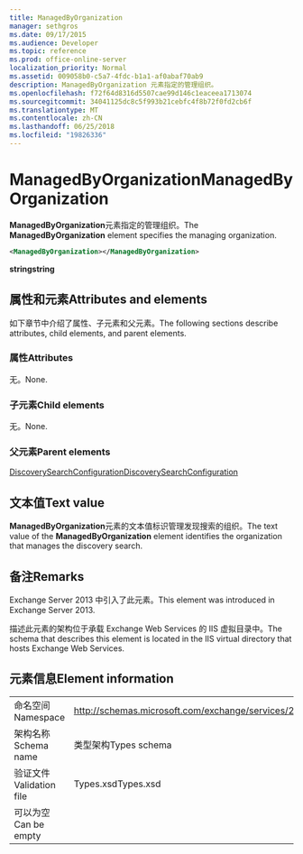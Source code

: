 ```yaml
---
title: ManagedByOrganization
manager: sethgros
ms.date: 09/17/2015
ms.audience: Developer
ms.topic: reference
ms.prod: office-online-server
localization_priority: Normal
ms.assetid: 009058b0-c5a7-4fdc-b1a1-af0abaf70ab9
description: ManagedByOrganization 元素指定的管理组织。
ms.openlocfilehash: f72f64d8316d5507cae99d146c1eaceea1713074
ms.sourcegitcommit: 34041125dc8c5f993b21cebfc4f8b72f0fd2cb6f
ms.translationtype: MT
ms.contentlocale: zh-CN
ms.lasthandoff: 06/25/2018
ms.locfileid: "19826336"
---
```

# <a name="managedbyorganization"></a><span data-ttu-id="a640c-103">ManagedByOrganization</span><span class="sxs-lookup"><span data-stu-id="a640c-103">ManagedByOrganization</span></span>

<span data-ttu-id="a640c-104">**ManagedByOrganization**元素指定的管理组织。</span><span class="sxs-lookup"><span data-stu-id="a640c-104">The **ManagedByOrganization** element specifies the managing organization.</span></span> 
  
```XML
<ManagedByOrganization></ManagedByOrganization>
```

 <span data-ttu-id="a640c-105">**string**</span><span class="sxs-lookup"><span data-stu-id="a640c-105">**string**</span></span>
## <a name="attributes-and-elements"></a><span data-ttu-id="a640c-106">属性和元素</span><span class="sxs-lookup"><span data-stu-id="a640c-106">Attributes and elements</span></span>

<span data-ttu-id="a640c-107">如下章节中介绍了属性、子元素和父元素。</span><span class="sxs-lookup"><span data-stu-id="a640c-107">The following sections describe attributes, child elements, and parent elements.</span></span>
  
### <a name="attributes"></a><span data-ttu-id="a640c-108">属性</span><span class="sxs-lookup"><span data-stu-id="a640c-108">Attributes</span></span>

<span data-ttu-id="a640c-109">无。</span><span class="sxs-lookup"><span data-stu-id="a640c-109">None.</span></span>
  
### <a name="child-elements"></a><span data-ttu-id="a640c-110">子元素</span><span class="sxs-lookup"><span data-stu-id="a640c-110">Child elements</span></span>

<span data-ttu-id="a640c-111">无。</span><span class="sxs-lookup"><span data-stu-id="a640c-111">None.</span></span>
  
### <a name="parent-elements"></a><span data-ttu-id="a640c-112">父元素</span><span class="sxs-lookup"><span data-stu-id="a640c-112">Parent elements</span></span>

[<span data-ttu-id="a640c-113">DiscoverySearchConfiguration</span><span class="sxs-lookup"><span data-stu-id="a640c-113">DiscoverySearchConfiguration</span></span>](discoverysearchconfiguration.md)
  
## <a name="text-value"></a><span data-ttu-id="a640c-114">文本值</span><span class="sxs-lookup"><span data-stu-id="a640c-114">Text value</span></span>

<span data-ttu-id="a640c-115">**ManagedByOrganization**元素的文本值标识管理发现搜索的组织。</span><span class="sxs-lookup"><span data-stu-id="a640c-115">The text value of the **ManagedByOrganization** element identifies the organization that manages the discovery search.</span></span> 
  
## <a name="remarks"></a><span data-ttu-id="a640c-116">备注</span><span class="sxs-lookup"><span data-stu-id="a640c-116">Remarks</span></span>

<span data-ttu-id="a640c-117">Exchange Server 2013 中引入了此元素。</span><span class="sxs-lookup"><span data-stu-id="a640c-117">This element was introduced in Exchange Server 2013.</span></span>
  
<span data-ttu-id="a640c-118">描述此元素的架构位于承载 Exchange Web Services 的 IIS 虚拟目录中。</span><span class="sxs-lookup"><span data-stu-id="a640c-118">The schema that describes this element is located in the IIS virtual directory that hosts Exchange Web Services.</span></span>
  
## <a name="element-information"></a><span data-ttu-id="a640c-119">元素信息</span><span class="sxs-lookup"><span data-stu-id="a640c-119">Element information</span></span>

|||
|:-----|:-----|
|<span data-ttu-id="a640c-120">命名空间</span><span class="sxs-lookup"><span data-stu-id="a640c-120">Namespace</span></span>  <br/> |http://schemas.microsoft.com/exchange/services/2006/types  <br/> |
|<span data-ttu-id="a640c-121">架构名称</span><span class="sxs-lookup"><span data-stu-id="a640c-121">Schema name</span></span>  <br/> |<span data-ttu-id="a640c-122">类型架构</span><span class="sxs-lookup"><span data-stu-id="a640c-122">Types schema</span></span>  <br/> |
|<span data-ttu-id="a640c-123">验证文件</span><span class="sxs-lookup"><span data-stu-id="a640c-123">Validation file</span></span>  <br/> |<span data-ttu-id="a640c-124">Types.xsd</span><span class="sxs-lookup"><span data-stu-id="a640c-124">Types.xsd</span></span>  <br/> |
|<span data-ttu-id="a640c-125">可以为空</span><span class="sxs-lookup"><span data-stu-id="a640c-125">Can be empty</span></span>  <br/> ||
   

